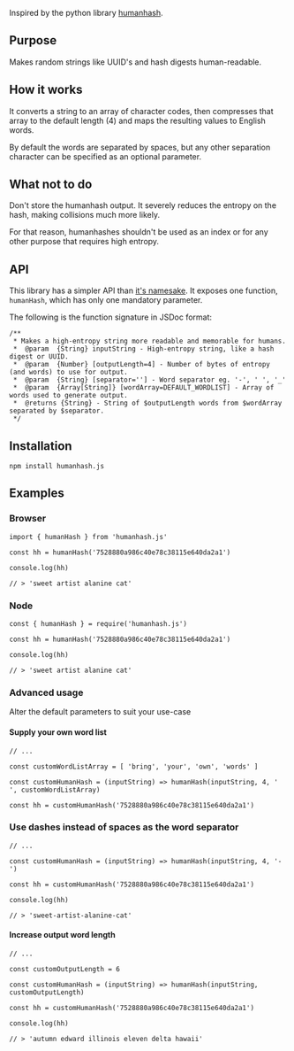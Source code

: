 Inspired by the python library [humanhash](https://github.com/zacharyvoase/humanhash).

## Purpose

Makes random strings like UUID's and hash digests human-readable. 

## How it works

It converts a string to an array of character codes, then compresses that array to the default length (4) and maps the resulting values to English words.

By default the words are separated by spaces, but any other separation character can be specified as an optional parameter.

## What not to do

Don't store the humanhash output. It severely reduces the entropy on the hash, making collisions much more likely.

For that reason, humanhashes shouldn't be used as an index or for any other purpose that requires high entropy.

## API

This library has a simpler API than [it's namesake](https://github.com/zacharyvoase/humanhash). It exposes one function, `humanHash`, which has only one mandatory parameter.

The following is the function signature in JSDoc format:

```JS
/**
 * Makes a high-entropy string more readable and memorable for humans.
 *  @param  {String} inputString - High-entropy string, like a hash digest or UUID.
 *  @param  {Number} [outputLength=4] - Number of bytes of entropy (and words) to use for output.
 *  @param  {String} [separator=''] - Word separator eg. '-', ' ', '_'
 *  @param  {Array[String]} [wordArray=DEFAULT_WORDLIST] - Array of words used to generate output.
 *  @returns {String} - String of $outputLength words from $wordArray separated by $separator.
 */
```

## Installation

```JS
npm install humanhash.js
```

## Examples

### Browser

```JS
import { humanHash } from 'humanhash.js'

const hh = humanHash('7528880a986c40e78c38115e640da2a1')

console.log(hh)

// > 'sweet artist alanine cat'
```

### Node

```JS
const { humanHash } = require('humanhash.js')

const hh = humanHash('7528880a986c40e78c38115e640da2a1')

console.log(hh)

// > 'sweet artist alanine cat'
```

### Advanced usage

Alter the default parameters to suit your use-case

#### Supply your own word list

```JS
// ...

const customWordListArray = [ 'bring', 'your', 'own', 'words' ]

const customHumanHash = (inputString) => humanHash(inputString, 4, ' ', customWordListArray)

const hh = customHumanHash('7528880a986c40e78c38115e640da2a1')

```

### Use dashes instead of spaces as the word separator

```JS
// ...

const customHumanHash = (inputString) => humanHash(inputString, 4, '-')

const hh = customHumanHash('7528880a986c40e78c38115e640da2a1')

console.log(hh)

// > 'sweet-artist-alanine-cat'

```

#### Increase output word length

```JS
// ...

const customOutputLength = 6

const customHumanHash = (inputString) => humanHash(inputString, customOutputLength)

const hh = customHumanHash('7528880a986c40e78c38115e640da2a1')

console.log(hh)

// > 'autumn edward illinois eleven delta hawaii'

```

